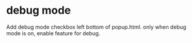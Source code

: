 # debug mode

Add debug mode checkbox left bottom of popup.html.
only when debug mode is on, enable feature for debug.
